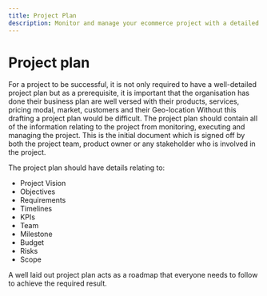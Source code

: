 ```yaml
---
title: Project Plan
description: Monitor and manage your ecommerce project with a detailed ecommerce project plan.
---
```


# Project plan

For a project to be successful, it is not only required to have a well-detailed project plan but as a prerequisite, it is important that the organisation has done their business plan are well versed with their products, services, pricing modal, market, customers and their Geo-location Without this drafting a project plan would be difficult. The project plan should contain all of the information relating to the project from monitoring, executing and managing the project. This is the initial document which is signed off by both the project team, product owner or any stakeholder who is involved in the project. 

The project plan should have details relating to:

- Project Vision
- Objectives
- Requirements
- Timelines
- KPIs
- Team
- Milestone
- Budget
- Risks
- Scope

A well laid out project plan acts as a roadmap that everyone needs to follow to achieve the required result.
